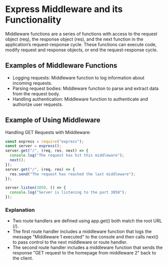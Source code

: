 # Express Middleware and its Functionality

Middleware functions are a series of functions with access to the request object
(req), the response object (res), and the next function in the application’s
request-response cycle. These functions can execute code, modify request and
response objects, or end the request-response cycle.

## Examples of Middleware Functions

- Logging requests: Middleware function to log information about incoming
  requests.
- Parsing request bodies: Middleware function to parse and extract data from
  the request body.
- Handling authentication: Middleware function to authenticate and authorize
  user requests.

## Example of Using Middleware

Handling GET Requests with Middleware:

```javascript
const express = require("express");
const server = express();
server.get("/", (req, res, next) => {
  console.log("The request has hit this middleware");
  next();
});
server.get("/", (req, res) => {
  res.send("The request has reached the last middleware");
});

server.listen(3050, () => {
  console.log("Server is listening to the port 3050");
});
```

### Explanation

- Two route handlers are defined using app.get() both match the root URL (/).
- The first route handler includes a middleware function that logs the message
  "Middleware 1 executed" to the console and then calls next() to pass control
  to the next middleware or route handler.
- The second route handler includes a middleware function that sends the
  response "GET request to the homepage from middleware 2" back to the
  client.
